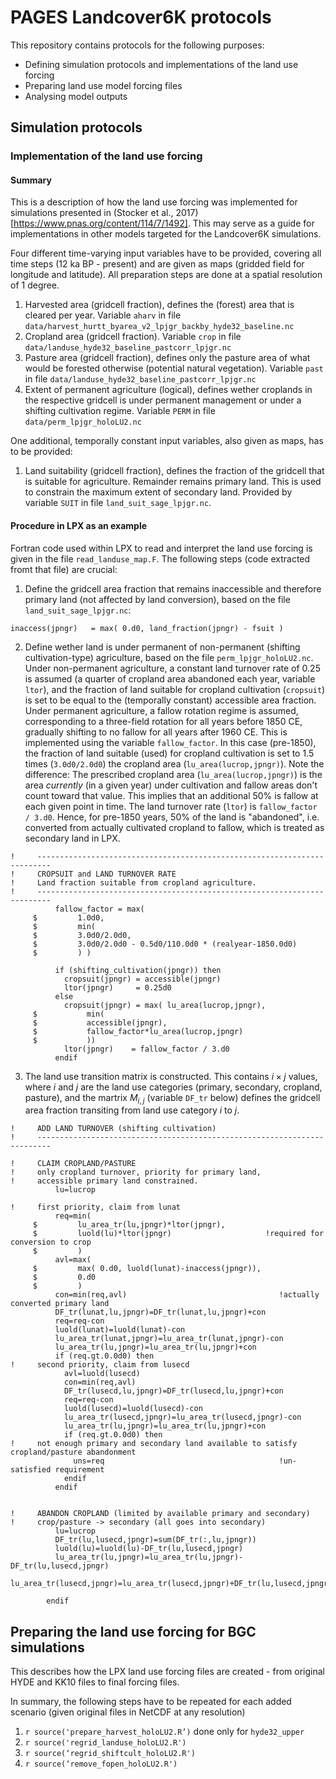 # PAGES Landcover6K protocols

This repository contains protocols for the following purposes:

- Defining simulation protocols and implementations of the land use forcing
- Preparing land use model forcing files
- Analysing model outputs

## Simulation protocols

### Implementation of the land use forcing

#### Summary

This is a description of how the land use forcing was implemented for simulations presented in (Stocker et al., 2017)[https://www.pnas.org/content/114/7/1492]. This may serve as a guide for implementations in other models targeted for the Landcover6K simulations.

Four different time-varying input variables have to be provided, covering all time steps (12 ka BP - present) and are given as maps (gridded field for longitude and latitude). All preparation steps are done at a spatial resolution of 1 degree.

1. Harvested area (gridcell fraction), defines the (forest) area that is cleared per year. Variable `aharv` in file `data/harvest_hurtt_byarea_v2_lpjgr_backby_hyde32_baseline.nc`
2. Cropland area (gridcell fraction). Variable `crop` in file `data/landuse_hyde32_baseline_pastcorr_lpjgr.nc`
3. Pasture area (gridcell fraction), defines only the pasture area of what would be forested otherwise (potential natural vegetation). Variable `past` in file `data/landuse_hyde32_baseline_pastcorr_lpjgr.nc`
4. Extent of permanent agriculture (logical), defines wether croplands in the respective gridcell is under permanent management or under a shifting cultivation regime. Variable `PERM` in file `data/perm_lpjgr_holoLU2.nc`

<!-- 4. Cropland turnover rate (fraction/year), defines the extent of cropland abandoned and re-claimed from non-agricultural land each year.
5. crop_suit ???
 -->

One additional, temporally constant input variables, also given as maps, has to be provided:

1. Land suitability (gridcell fraction), defines the fraction of the gridcell that is suitable for agriculture. Remainder remains primary land. This is used to constrain the maximum extent of secondary land. Provided by variable `SUIT` in file `land_suit_sage_lpjgr.nc`.


#### Procedure in LPX as an example

Fortran code used within LPX to read and interpret the land use forcing is given in the file `read_landuse_map.F`. The following steps (code extracted fromt that file) are crucial:

1. Define the gridcell area fraction that remains inaccessible and therefore primary land (not affected by land conversion), based on the file `land_suit_sage_lpjgr.nc`:
```Fortran
inaccess(jpngr)   = max( 0.d0, land_fraction(jpngr) - fsuit )
```

2. Define wether land is under permanent of non-permanent (shifting cultivation-type) agriculture, based on the file `perm_lpjgr_holoLU2.nc`. Under non-permanent agriculture, a constant land turnover rate of 0.25 is assumed (a quarter of cropland area abandoned each year, variable `ltor`), and the fraction of land suitable for cropland cultivation (`cropsuit`) is set to be equal to the (temporally constant) accessible area fraction. Under permanent agriculture, a fallow rotation regime is assumed, corresponding to a three-field rotation for all years before 1850 CE, gradually shifting to no fallow for all years after 1960 CE. This is implemented using the variable `fallow_factor`. In this case (pre-1850), the fraction of land suitable (used) for cropland cultivation is set to 1.5 times (`3.0d0/2.0d0`) the cropland area (`lu_area(lucrop,jpngr)`). Note the difference: The prescribed cropland area (`lu_area(lucrop,jpngr)`) is the area *currently* (in a given year) under cultivation and fallow areas don't count toward that value. This implies that an additional 50% is fallow at each given point in time. The land turnover rate (`ltor`) is `fallow_factor / 3.d0`. Hence, for pre-1850 years, 50% of the land is "abandoned", i.e. converted from actually cultivated cropland to fallow, which is treated as secondary land in LPX.  
```Fortran
!     -------------------------------------------------------------------------
!     CROPSUIT and LAND TURNOVER RATE
!     Land fraction suitable from cropland agriculture. 
!     -------------------------------------------------------------------------
          fallow_factor = max(
     $         1.0d0,
     $         min(
     $         3.0d0/2.0d0,
     $         3.0d0/2.0d0 - 0.5d0/110.0d0 * (realyear-1850.0d0)
     $         ) )
          
          if (shifting_cultivation(jpngr)) then
            cropsuit(jpngr) = accessible(jpngr)
            ltor(jpngr)     = 0.25d0
          else
            cropsuit(jpngr) = max( lu_area(lucrop,jpngr),
     $           min(
     $           accessible(jpngr),
     $           fallow_factor*lu_area(lucrop,jpngr)
     $           ))
            ltor(jpngr)    = fallow_factor / 3.d0
          endif

```

3. The land use transition matrix is constructed. This contains $i \times j$ values, where $i$ and $j$ are the land use categories (primary, secondary, cropland, pasture), and the martrix $M_{i,j}$ (variable `DF_tr` below) defines the gridcell area fraction transiting from land use category $i$ to $j$. 
```Fortran
!     ADD LAND TURNOVER (shifting cultivation)
!     -------------------------------------------------------------------------
          
!     CLAIM CROPLAND/PASTURE
!     only cropland turnover, priority for primary land,
!     accessible primary land constrained.
          lu=lucrop
          
!     first priority, claim from lunat
          req=min(
     $         lu_area_tr(lu,jpngr)*ltor(jpngr),
     $         luold(lu)*ltor(jpngr)                     !required for conversion to crop
     $         )
          avl=max(
     $         max( 0.d0, luold(lunat)-inaccess(jpngr)),
     $         0.d0
     $         )
          con=min(req,avl)                                  !actually converted primary land
          DF_tr(lunat,lu,jpngr)=DF_tr(lunat,lu,jpngr)+con
          req=req-con
          luold(lunat)=luold(lunat)-con
          lu_area_tr(lunat,jpngr)=lu_area_tr(lunat,jpngr)-con
          lu_area_tr(lu,jpngr)=lu_area_tr(lu,jpngr)+con
          if (req.gt.0.0d0) then
!     second priority, claim from lusecd
            avl=luold(lusecd)
            con=min(req,avl)
            DF_tr(lusecd,lu,jpngr)=DF_tr(lusecd,lu,jpngr)+con
            req=req-con
            luold(lusecd)=luold(lusecd)-con
            lu_area_tr(lusecd,jpngr)=lu_area_tr(lusecd,jpngr)-con
            lu_area_tr(lu,jpngr)=lu_area_tr(lu,jpngr)+con
            if (req.gt.0.0d0) then
!     not enough primary and secondary land available to satisfy cropland/pasture abandonment
              uns=req                                       !un-satisfied requirement
            endif
          endif
            
            
!     ABANDON CROPLAND (limited by available primary and secondary)
!     crop/pasture -> secondary (all goes into secondary)
          lu=lucrop
          DF_tr(lu,lusecd,jpngr)=sum(DF_tr(:,lu,jpngr))
          luold(lu)=luold(lu)-DF_tr(lu,lusecd,jpngr)
          lu_area_tr(lu,jpngr)=lu_area_tr(lu,jpngr)-DF_tr(lu,lusecd,jpngr)
          lu_area_tr(lusecd,jpngr)=lu_area_tr(lusecd,jpngr)+DF_tr(lu,lusecd,jpngr)
          
        endif       
```


## Preparing the land use forcing for BGC simulations

This describes how the LPX land use forcing files are created - from original HYDE and KK10 files to final forcing files.

In summary, the following steps have to be repeated for each added scenario (given original files in NetCDF at any resolution)

1. `r source('prepare_harvest_holoLU2.R’)` done only for `hyde32_upper`
2. `r source('regrid_landuse_holoLU2.R')`
3. `r source(‘regrid_shiftcult_holoLU2.R')`
4. `r source(‘remove_fopen_holoLU2.R')`

<!-- ### Harvested area

Preparation of harvest data (‘prepare_harvest_holoLU2.R'):
* ‘extract_hydeslices_harvest.sh’ on Bern server: extract HYDE slices from 'harvest_hurtt_byarea_v2_historical_1500-2004_halfdeg.nc ‘ =>  harvest_hurtt_byarea_v2_halfdeg_hydeslices_tmp.nc
* ‘prepare_harvest_holoLU2.R’: project backwards in time using cropland area evolution over time from HYDE final and KK10 for each continent separately => harvest_hurtt_byarea_v2_halfdeg_backby_hyde.nc harvest_hurtt_byarea_v2_halfdeg_backby_kk10.nc

Preparation of land turnover data (‘prepare_perm_turnover_cropsuit_holoLU2.R'):
* file ‘perm_holoLU.nc’:
    * Before 1700 AD, permanent agriculture where O&H (from file 'popcat_olhick_cru_sherratt_59191.nc') suggest civilisations. 
    * After 1700 AD, permanent agriculture where LUH ('shiftcult_map_halfdeg.cdf’) does not suggest shifting cultivation and cropland>0
* file "crop_suit_holoLU2.nc”:
    * in permanent agriculture areas: "suitable fraction" is cropland area scaled by the "fallow factor" to account for fallow-rotation.
        * fallow factor: 3/2 before 1850, globally uniform, reducing to 1 by 1960.
    * in non-permanent areas: suitable fraction taken from SAGE data
* file "turnovertime_cropland_holoLU2.nc”:
    * in permanent agriculture areas: turnover time tau = 3 / ff
    * in non-permanent agriculture areas: tau = 4 yr

Preparation of KK10 landuse data:
* prepare_kk10.sh: extracted time slices using on Bern server. for each HYDE-year, extract from ‘ K11_30m_8k_merge.nc' => 'landuse_KK11_halfdeg_<YEAR>.nc'
* download slices to my mac
* prepare_fpast_fcrop.R: pasture fraction for all HYDE years => "fpast_STAGE1_hyde31_final_halfdeg.nc"
* prepare_fpast.jnl: extension in space using Ferret => "fpast_STAGE2_hyde31_final_halfdeg.nc"
* prepare_kk10.R: stack slices together, interpolate remaining slices, separate fcrop/fpast => "landuse_KK11_halfdeg_hydeslices.nc”

Preparation of fopen file:
* extracted variable fpc_grid from LPX output r0_holoLU2.cdf
* downloaded this to my machine
* ‘prepare_fopen.jnl’: average over years and sum over grasses => fopen_r0_holoLU2.nc

Regridding all files:
* regrid_landuse_holoLU2.R:
    * regridding cropland/pasture files (landuse_hyde31_final_halfdeg.cdf, landuse_KK11_halfdeg_hydeslices.nc) from halfdeg to lpjgr => (landuse_hyde31_final_lpjgr.cdf, landuse_KK11_lpjgr.nc)
    * regridding harvested area files (harvest_hurtt_byarea_v2_halfdeg_backby_hyde.nc,  harvest_hurtt_byarea_v2_halfdeg_backby_kk10.nc) => (harvest_hurtt_byarea_v2_lpjgr_backby_hyde.nc, harvest_hurtt_byarea_v2_lpjgr_backby_kk10.nc)
* regridding files for defining permanen/non-permanent, shifting cultivation, land turnover time
    * 1. regrid_suit_holoLU2.jnl: regrid SAGE suitable land fraction file to lpjgr
    * 2. regrid_perm_holoLU2.jnl: regrid permanent/non-permanent info using Ferret’s nice transformation function @nrst
    * 3. regrid_shiftcult_holoLU2.R: uses regridded permanent/non-permanent mask (perm_lpjgr_holoLU2.nc) and suitable fraction file (land_suit_sage_lpjgr.nc) to calculate “suitable fraction” and land turnover time. => shiftcultinfo_*_lpjgr_holoLU2.nc, inaccess_lpjgr_holoLU2.nc
* remove_fopen_holoLU2.R: remove open vegetation fraction from pasture => landuse_hyde31_final_pastcorr_lpjgr.cdf -->